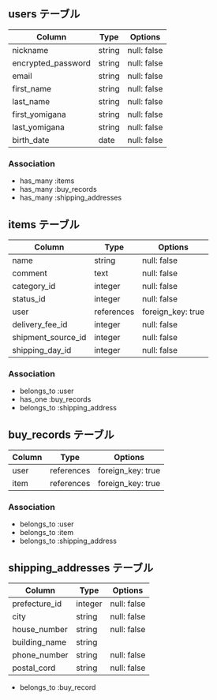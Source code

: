 ## users テーブル

|       Column       |  Type   |   Options    |
|--------------------|---------|--------------|
| nickname           | string  | null: false  |
| encrypted_password | string  | null: false  |
| email              | string  | null: false  |
| first_name         | string  | null: false  |
| last_name          | string  | null: false  |
| first_yomigana     | string  | null: false  |
| last_yomigana      | string  | null: false  |
| birth_date         | date    | null: false  |

### Association
- has_many :items
- has_many :buy_records
- has_many :shipping_addresses

## items テーブル

|      Column       |   Type     |       Options     |
|-------------------|------------|-------------------|
| name              | string     | null: false       |
| comment           | text       | null: false       |
| category_id       | integer    | null: false       |
| status_id         | integer    | null: false       |
| user              | references | foreign_key: true |
| delivery_fee_id   | integer    | null: false       |
| shipment_source_id| integer    | null: false       |
| shipping_day_id   | integer    | null: false       |

### Association
- belongs_to :user
- has_one :buy_records
- belongs_to :shipping_address

## buy_records テーブル

|     Column      |   Type     |       Options     |
|-----------------|------------|-------------------|
| user            | references | foreign_key: true |
| item            | references | foreign_key: true |

### Association
- belongs_to :user
- belongs_to :item
- belongs_to :shipping_address

## shipping_addresses テーブル
|     Column      |   Type     |       Options     |
|-----------------|------------|-------------------|
| prefecture_id   | integer    | null: false       |
| city            | string     | null: false       |
| house_number    | string     | null: false       |
| building_name   | string     |                   |
| phone_number    | string     | null: false       |
| postal_cord     | string     | null: false       |


- belongs_to :buy_record